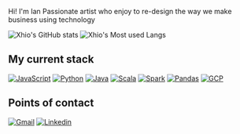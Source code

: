 Hi! I'm Ian
Passionate artist who enjoy to re-design the way we make business using technology

![Xhio's GitHub stats](https://github-readme-stats.vercel.app/api?username=ixn-xhio&show_icons=true&theme=tokyonight)
![Xhio's Most used Langs](https://github-readme-stats.vercel.app/api/top-langs/?username=ixn-xhio&layout=compact&theme=tokyonight)

## My current stack
[![JavaScript](https://img.shields.io/badge/javascript-111111?style=flat-square&logo=javascript&logoColor=%23F7DF1E)](https://developer.mozilla.org/en-US/docs/Web/JavaScript)
[![Python](https://img.shields.io/badge/python-F7CC40?style=flat-square&logo=python&logoColor=white)](https://www.python.org/)
[![Java](https://img.shields.io/badge/java-ff8300?style=flat-square&logo=openjdk&logoColor=white)](https://www.java.com/en/)
[![Scala](https://img.shields.io/badge/scala-ff1000?style=flat-square&logo=scala&logoColor=white)](https://www.scala-lang.org/)
[![Spark](https://img.shields.io/badge/spark-DB571B?style=flat-square&logo=apachespark&logoColor=white)](https://spark.apache.org/)
[![Pandas](https://img.shields.io/badge/pandas-130654?style=flat-square&logo=pandas&logoColor=white)](https://pandas.pydata.org/)
[![GCP](https://img.shields.io/badge/GCP-4188F4?style=flat-square&logo=googlecloud&logoColor=white)](https://cloud.google.com/?utm_source=google&utm_medium=cpc&utm_campaign=latam-LATAM-all-es-dr-BKWS-all-all-trial-e-dr-1707800-LUAC0010197&utm_content=text-ad-none-any-DEV_c-CRE_512379899417-ADGP_Hybrid+%7C+BKWS+-+EXA+%7C+Txt+~+GCP_General-KWID_43700062784667386-kwd-301173107424&utm_term=KW_google+cloud-ST_Google+Cloud&gad_source=1&gclid=Cj0KCQiAnrOtBhDIARIsAFsSe53rQIOWejwnUjRttg3YPSQZx8RyKJc77otc83cIqxB-_0LBzXsH2FgaAgt7EALw_wcB&gclsrc=aw.ds&hl=es_419)

## Points of contact
[![Gmail](https://img.shields.io/badge/GMail-CE3C30?style=flat-square&logo=gmail&logoColor=white)](mailto:ian22picado@gmail.com)
[![Linkedin](https://img.shields.io/badge/LinkedIn-0a66c2?style=flat-square&logo=linkedin&logoColor=white)](https://www.linkedin.com/in/ian-achio-b7b342204/)

